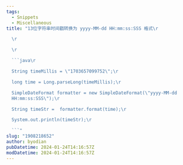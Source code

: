 ```yaml
---
tags:
  - Snippets
  - Miscellaneous
title: "13位字符串时间戳转换为 yyyy-MM-dd HH:mm:ss:SSS 格式\r

  \r

  \r

  ```java\r

  String timeMillis = \"1703657099752\";\r

  long time = Long.parseLong(timeMillis);\r

  SimpleDateFormat formatter = new SimpleDateFormat(\"yyyy-MM-dd
  HH:mm:ss:SSS\");\r

  String timeStr =  formatter.format(time);\r

  System.out.println(timeStr);\r

  ```"
slug: "1908218652"
author: byodian
pubDatetime: 2024-01-24T14:16:57Z
modDatetime: 2024-01-24T14:16:57Z
---
```

